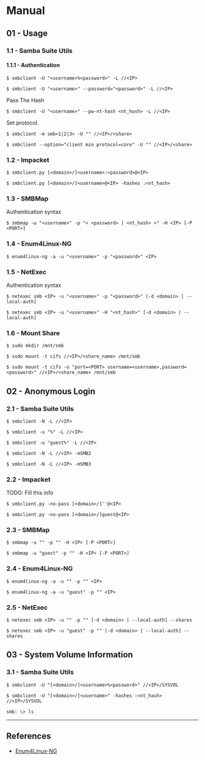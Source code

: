 # Manual

## 01 - Usage

### 1.1 - Samba Suite Utils

#### 1.1.1 - Authentication

```
$ smbclient -U "<username>%<password>" -L //<IP>

$ smbclient -U "<username>" --password="<password>" -L //<IP>
```

Pass The Hash

```
$ smbclient -U "<username>" --pw-nt-hash <nt_hash> -L //<IP>
```

Set protocol.

```
$ smbclient -m smb<1|2|3> -U "" //<IP>/<share>

$ smbclient --option="client min protocol=core" -U "" //<IP>/<share>
```

### 1.2 - Impacket

```
$ smbclient.py [<domain>/]<username>:<password>@<IP>

$ smbclient.py [<domain>/]<username>@<IP> -hashes :<nt_hash>
```

### 1.3 - SMBMap

Authentication syntax

```
$ smbmap -u "<username>" -p "< <password> | <nt_hash> >" -H <IP> [-P <PORT>]
```

### 1.4 - Enum4Linux-NG

```
$ enum4linux-ng -a -u "<username>" -p "<password>" <IP>
```

### 1.5 - NetExec

Authentication syntax

```
$ netexec smb <IP> -u "<username>" -p "<password>" [-d <domain> | --local-auth]

$ netexec smb <IP> -u "<username>" -H "<nt_hash>" [-d <domain> | --local-auth]
```

### 1.6 - Mount Share

```
$ sudo mkdir /mnt/smb

$ sudo mount -t cifs //<IP>/<share_name> /mnt/smb

$ sudo mount -t cifs -o "port=<PORT> username=<username>,password=<password>" //<IP>/<share_name> /mnt/smb
```

## 02 - Anonymous Login

### 2.1 - Samba Suite Utils

```
$ smbclient -N -L //<IP>

$ smbclient -u "%" -L //<IP>

$ smbclient -u "guest%" -L //<IP>

$ smbclient -N -L //<IP> -mSMB2

$ smbclient -N -L //<IP> -mSMB3
```

### 2.2 - Impacket

TODO: Fill this info

```
$ smbclient.py -no-pass [<domain>/]''@<IP>

$ smbclient.py -no-pass [<domain>/]guest@<IP>
```

### 2.3 - SMBMap

```
$ smbmap -u "" -p "" -H <IP> [-P <PORT>]

$ smbmap -u "guest" -p "" -H <IP> [-P <PORT>]
```

### 2.4 - Enum4Linux-NG

```
$ enum4linux-ng -a -u "" -p "" <IP>

$ enum4linux-ng -a -u "guest" -p "" <IP>
```

### 2.5 - NetExec

```
$ netexec smb <IP> -u "" -p "" [-d <domain> | --local-auth] --shares

$ netexec smb <IP> -u "guest" -p "" [-d <domain> | --local-auth] --shares
```

## 03 - System Volume Information

### 3.1 - Samba Suite Utils

```
$ smbclient -U "[<domain>/]<username>%<password>" //<IP>/SYSVOL

$ smbclient -U "[<domain>/]<username>" -hashes :<nt_hash> //<IP>/SYSVOL

smb: \> ls
```

---
## References

- [Enum4Linux-NG](https://github.com/cddmp/enum4linux-ng)